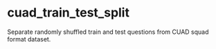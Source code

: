 # cuad_train_test_split
Separate randomly shuffled train and test questions from CUAD squad format dataset.
